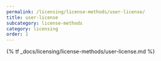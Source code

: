 ```yaml
---
permalink: /licensing/license-methods/user-license/
title: user-license
subcategory: license-methods
category: licensing
order: 1
---
```


{% tf _docs/licensing/license-methods/user-license.md %}
